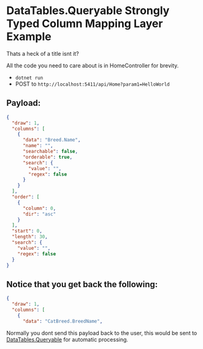 # DataTables.Queryable Strongly Typed Column Mapping Layer Example

Thats a heck of a title isnt it?

All the code you need to care about is in HomeController for brevity.

- `dotnet run`
- POST to `http://localhost:5411/api/Home?param1=HelloWorld`

## Payload:

```json
{
  "draw": 1,
  "columns": [
    {
      "data": "Breed.Name",
      "name": "",
      "searchable": false,
      "orderable": true,
      "search": {
        "value": "",
        "regex": false
      }
    }
  ],
  "order": [
    {
      "column": 0,
      "dir": "asc"
    }
  ],
  "start": 0,
  "length": 30,
  "search": {
    "value": "",
    "regex": false
  }
}
```

## Notice that you get back the following:

```json
{
  "draw": 1,
  "columns": [
    {
      "data": "CatBreed.BreedName",
```

Normally you dont send this payload back to the user, this would be sent to [DataTables.Queryable](https://github.com/AlexanderKrutov/DataTables.Queryable) for automatic processing.